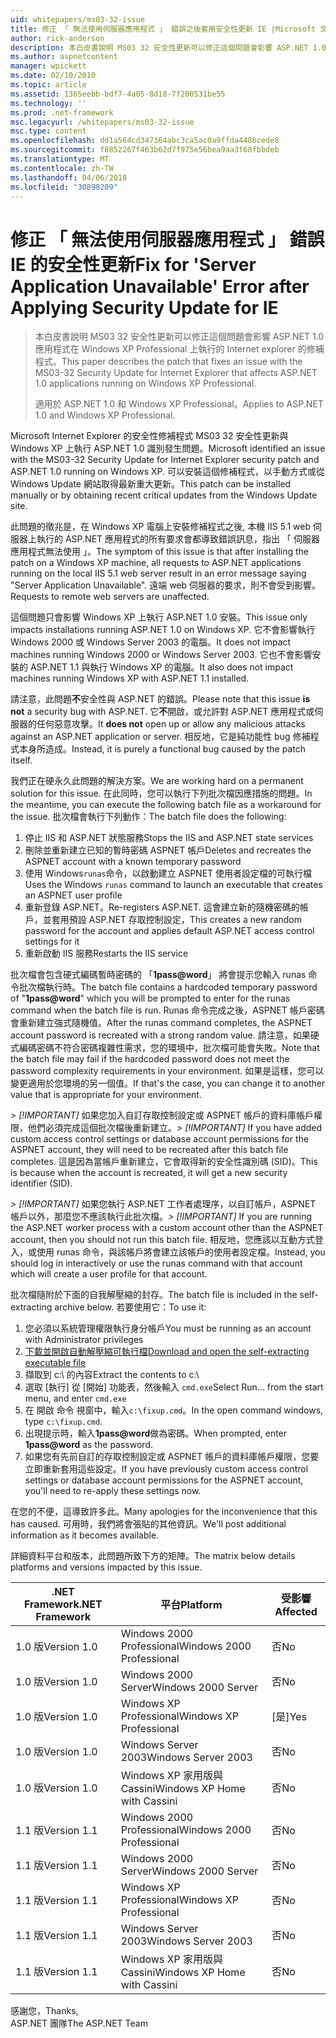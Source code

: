 ```yaml
---
uid: whitepapers/ms03-32-issue
title: 修正 「 無法使用伺服器應用程式 」 錯誤之後套用安全性更新 IE |Microsoft 文件
author: rick-anderson
description: 本白皮書說明 MS03 32 安全性更新可以修正這個問題會影響 ASP.NET 1.0 Wi-fi 上執行的應用程式的 Internet explorer 的修補程式...
ms.author: aspnetcontent
manager: wpickett
ms.date: 02/10/2010
ms.topic: article
ms.assetid: 1365eebb-bdf7-4a05-8d18-7f200531be55
ms.technology: ''
ms.prod: .net-framework
msc.legacyurl: /whitepapers/ms03-32-issue
msc.type: content
ms.openlocfilehash: dd1a564cd347364abc3ca5ac0a9ffda448bcede8
ms.sourcegitcommit: f8852267f463b62d7f975e56bea9aa3f68fbbdeb
ms.translationtype: MT
ms.contentlocale: zh-TW
ms.lasthandoff: 04/06/2018
ms.locfileid: "30898209"
---
```

<a name="fix-for-server-application-unavailable-error-after-applying-security-update-for-ie"></a><span data-ttu-id="a8bec-103">修正 「 無法使用伺服器應用程式 」 錯誤 IE 的安全性更新</span><span class="sxs-lookup"><span data-stu-id="a8bec-103">Fix for 'Server Application Unavailable' Error after Applying Security Update for IE</span></span>
====================
> <span data-ttu-id="a8bec-104">本白皮書說明 MS03 32 安全性更新可以修正這個問題會影響 ASP.NET 1.0 應用程式在 Windows XP Professional 上執行的 Internet explorer 的修補程式。</span><span class="sxs-lookup"><span data-stu-id="a8bec-104">This paper describes the patch that fixes an issue with the MS03-32 Security Update for Internet Explorer that affects ASP.NET 1.0 applications running on Windows XP Professional.</span></span>
> 
> <span data-ttu-id="a8bec-105">適用於 ASP.NET 1.0 和 Windows XP Professional。</span><span class="sxs-lookup"><span data-stu-id="a8bec-105">Applies to ASP.NET 1.0 and Windows XP Professional.</span></span>


<span data-ttu-id="a8bec-106">Microsoft Internet Explorer 的安全性修補程式 MS03 32 安全性更新與 Windows XP 上執行 ASP.NET 1.0 識別發生問題。</span><span class="sxs-lookup"><span data-stu-id="a8bec-106">Microsoft identified an issue with the MS03-32 Security Update for Internet Explorer security patch and ASP.NET 1.0 running on Windows XP.</span></span> <span data-ttu-id="a8bec-107">可以安裝這個修補程式，以手動方式或從 Windows Update 網站取得最新重大更新。</span><span class="sxs-lookup"><span data-stu-id="a8bec-107">This patch can be installed manually or by obtaining recent critical updates from the Windows Update site.</span></span>

<span data-ttu-id="a8bec-108">此問題的徵兆是，在 Windows XP 電腦上安裝修補程式之後, 本機 IIS 5.1 web 伺服器上執行的 ASP.NET 應用程式的所有要求會都導致錯誤訊息，指出 「 伺服器應用程式無法使用 」。</span><span class="sxs-lookup"><span data-stu-id="a8bec-108">The symptom of this issue is that after installing the patch on a Windows XP machine, all requests to ASP.NET applications running on the local IIS 5.1 web server result in an error message saying "Server Application Unavailable".</span></span> <span data-ttu-id="a8bec-109">遠端 web 伺服器的要求，則不會受到影響。</span><span class="sxs-lookup"><span data-stu-id="a8bec-109">Requests to remote web servers are unaffected.</span></span>

<span data-ttu-id="a8bec-110">這個問題只會影響 Windows XP 上執行 ASP.NET 1.0 安裝。</span><span class="sxs-lookup"><span data-stu-id="a8bec-110">This issue only impacts installations running ASP.NET 1.0 on Windows XP.</span></span> <span data-ttu-id="a8bec-111">它不會影響執行 Windows 2000 或 Windows Server 2003 的電腦。</span><span class="sxs-lookup"><span data-stu-id="a8bec-111">It does not impact machines running Windows 2000 or Windows Server 2003.</span></span> <span data-ttu-id="a8bec-112">它也不會影響安裝的 ASP.NET 1.1 與執行 Windows XP 的電腦。</span><span class="sxs-lookup"><span data-stu-id="a8bec-112">It also does not impact machines running Windows XP with ASP.NET 1.1 installed.</span></span>

<span data-ttu-id="a8bec-113">請注意，此問題**不**安全性與 ASP.NET 的錯誤。</span><span class="sxs-lookup"><span data-stu-id="a8bec-113">Please note that this issue **is not** a security bug with ASP.NET.</span></span> <span data-ttu-id="a8bec-114">它**不**開啟，或允許對 ASP.NET 應用程式或伺服器的任何惡意攻擊。</span><span class="sxs-lookup"><span data-stu-id="a8bec-114">It **does not** open up or allow any malicious attacks against an ASP.NET application or server.</span></span> <span data-ttu-id="a8bec-115">相反地，它是純功能性 bug 修補程式本身所造成。</span><span class="sxs-lookup"><span data-stu-id="a8bec-115">Instead, it is purely a functional bug caused by the patch itself.</span></span>

<span data-ttu-id="a8bec-116">我們正在硬永久此問題的解決方案。</span><span class="sxs-lookup"><span data-stu-id="a8bec-116">We are working hard on a permanent solution for this issue.</span></span> <span data-ttu-id="a8bec-117">在此同時，您可以執行下列批次檔因應措施的問題。</span><span class="sxs-lookup"><span data-stu-id="a8bec-117">In the meantime, you can execute the following batch file as a workaround for the issue.</span></span> <span data-ttu-id="a8bec-118">批次檔會執行下列動作：</span><span class="sxs-lookup"><span data-stu-id="a8bec-118">The batch file does the following:</span></span>

1. <span data-ttu-id="a8bec-119">停止 IIS 和 ASP.NET 狀態服務</span><span class="sxs-lookup"><span data-stu-id="a8bec-119">Stops the IIS and ASP.NET state services</span></span>
2. <span data-ttu-id="a8bec-120">刪除並重新建立已知的暫時密碼 ASPNET 帳戶</span><span class="sxs-lookup"><span data-stu-id="a8bec-120">Deletes and recreates the ASPNET account with a known temporary password</span></span>
3. <span data-ttu-id="a8bec-121">使用 Windows`runas`命令，以啟動建立 ASPNET 使用者設定檔的可執行檔</span><span class="sxs-lookup"><span data-stu-id="a8bec-121">Uses the Windows `runas` command to launch an executable that creates an ASPNET user profile</span></span>
4. <span data-ttu-id="a8bec-122">重新登錄 ASP.NET。</span><span class="sxs-lookup"><span data-stu-id="a8bec-122">Re-registers ASP.NET.</span></span> <span data-ttu-id="a8bec-123">這會建立新的隨機密碼的帳戶，並套用預設 ASP.NET 存取控制設定，</span><span class="sxs-lookup"><span data-stu-id="a8bec-123">This creates a new random password for the account and applies default ASP.NET access control settings for it</span></span>
5. <span data-ttu-id="a8bec-124">重新啟動 IIS 服務</span><span class="sxs-lookup"><span data-stu-id="a8bec-124">Restarts the IIS service</span></span>

<span data-ttu-id="a8bec-125">批次檔會包含硬式編碼暫時密碼的 「<strong>1pass@word</strong>」 將會提示您輸入 runas 命令批次檔執行時。</span><span class="sxs-lookup"><span data-stu-id="a8bec-125">The batch file contains a hardcoded temporary password of "<strong>1pass@word</strong>" which you will be prompted to enter for the runas command when the batch file is run.</span></span> <span data-ttu-id="a8bec-126">Runas 命令完成之後，ASPNET 帳戶密碼會重新建立強式隨機值。</span><span class="sxs-lookup"><span data-stu-id="a8bec-126">After the runas command completes, the ASPNET account password is recreated with a strong random value.</span></span> <span data-ttu-id="a8bec-127">請注意，如果硬式編碼密碼不符合密碼複雜性需求，您的環境中，批次檔可能會失敗。</span><span class="sxs-lookup"><span data-stu-id="a8bec-127">Note that the batch file may fail if the hardcoded password does not meet the password complexity requirements in your environment.</span></span> <span data-ttu-id="a8bec-128">如果是這樣，您可以變更適用於您環境的另一個值。</span><span class="sxs-lookup"><span data-stu-id="a8bec-128">If that's the case, you can change it to another value that is appropriate for your environment.</span></span>

<span data-ttu-id="a8bec-129">*> [!IMPORTANT]* 如果您加入自訂存取控制設定或 ASPNET 帳戶的資料庫帳戶權限，他們必須完成這個批次檔後重新建立。</span><span class="sxs-lookup"><span data-stu-id="a8bec-129">*> [!IMPORTANT]* If you have added custom access control settings or database account permissions for the ASPNET account, they will need to be recreated after this batch file completes.</span></span> <span data-ttu-id="a8bec-130">這是因為當帳戶重新建立，它會取得新的安全性識別碼 (SID)。</span><span class="sxs-lookup"><span data-stu-id="a8bec-130">This is because when the account is recreated, it will get a new security identifier (SID).</span></span>

<span data-ttu-id="a8bec-131">*> [!IMPORTANT]* 如果您執行 ASP.NET 工作者處理序，以自訂帳戶，ASPNET 帳戶以外，那麼您不應該執行此批次檔。</span><span class="sxs-lookup"><span data-stu-id="a8bec-131">*> [!IMPORTANT]* If you are running the ASP.NET worker process with a custom account other than the ASPNET account, then you should not run this batch file.</span></span> <span data-ttu-id="a8bec-132">相反地，您應該以互動方式登入，或使用 runas 命令，與該帳戶將會建立該帳戶的使用者設定檔。</span><span class="sxs-lookup"><span data-stu-id="a8bec-132">Instead, you should log in interactively or use the runas command with that account which will create a user profile for that account.</span></span>

<span data-ttu-id="a8bec-133">批次檔隨附於下面的自我解壓縮的封存。</span><span class="sxs-lookup"><span data-stu-id="a8bec-133">The batch file is included in the self-extracting archive below.</span></span> <span data-ttu-id="a8bec-134">若要使用它：</span><span class="sxs-lookup"><span data-stu-id="a8bec-134">To use it:</span></span>

1. <span data-ttu-id="a8bec-135">您必須以系統管理權限執行身分帳戶</span><span class="sxs-lookup"><span data-stu-id="a8bec-135">You must be running as an account with Administrator privileges</span></span>
2. [<span data-ttu-id="a8bec-136">下載並開啟自動解壓縮可執行檔</span><span class="sxs-lookup"><span data-stu-id="a8bec-136">Download and open the self-extracting executable file</span></span>](ms03-32-issue/_static/fixup1.exe)
3. <span data-ttu-id="a8bec-137">擷取到 c:\ 的內容</span><span class="sxs-lookup"><span data-stu-id="a8bec-137">Extract the contents to c:\\</span></span>
4. <span data-ttu-id="a8bec-138">選取 [執行] 從 [開始] 功能表，然後輸入 `cmd.exe`</span><span class="sxs-lookup"><span data-stu-id="a8bec-138">Select Run... from the start menu, and enter `cmd.exe`</span></span>
5. <span data-ttu-id="a8bec-139">在 開啟 命令 視窗中，輸入`c:\fixup.cmd`。</span><span class="sxs-lookup"><span data-stu-id="a8bec-139">In the open command windows, type `c:\fixup.cmd`.</span></span>
6. <span data-ttu-id="a8bec-140">出現提示時，輸入<strong>1pass@word</strong>做為密碼。</span><span class="sxs-lookup"><span data-stu-id="a8bec-140">When prompted, enter <strong>1pass@word</strong> as the password.</span></span>
7. <span data-ttu-id="a8bec-141">如果您有先前自訂的存取控制設定或 ASPNET 帳戶的資料庫帳戶權限，您要立即重新套用這些設定。</span><span class="sxs-lookup"><span data-stu-id="a8bec-141">If you have previously custom access control settings or database account permissions for the ASPNET account, you'll need to re-apply these settings now.</span></span>

<span data-ttu-id="a8bec-142">在您的不便，這導致許多此。</span><span class="sxs-lookup"><span data-stu-id="a8bec-142">Many apologies for the inconvenience that this has caused.</span></span> <span data-ttu-id="a8bec-143">可用時，我們將會張貼的其他資訊。</span><span class="sxs-lookup"><span data-stu-id="a8bec-143">We'll post additional information as it becomes available.</span></span>

<span data-ttu-id="a8bec-144">詳細資料平台和版本，此問題所致下方的矩陣。</span><span class="sxs-lookup"><span data-stu-id="a8bec-144">The matrix below details platforms and versions impacted by this issue.</span></span>

| <span data-ttu-id="a8bec-145">.NET Framework</span><span class="sxs-lookup"><span data-stu-id="a8bec-145">.NET Framework</span></span> | <span data-ttu-id="a8bec-146">平台</span><span class="sxs-lookup"><span data-stu-id="a8bec-146">Platform</span></span> | <span data-ttu-id="a8bec-147">受影響</span><span class="sxs-lookup"><span data-stu-id="a8bec-147">Affected</span></span> |
| --- | --- | --- |
| <span data-ttu-id="a8bec-148">1.0 版</span><span class="sxs-lookup"><span data-stu-id="a8bec-148">Version 1.0</span></span> | <span data-ttu-id="a8bec-149">Windows 2000 Professional</span><span class="sxs-lookup"><span data-stu-id="a8bec-149">Windows 2000 Professional</span></span> | <span data-ttu-id="a8bec-150">否</span><span class="sxs-lookup"><span data-stu-id="a8bec-150">No</span></span> |
| <span data-ttu-id="a8bec-151">1.0 版</span><span class="sxs-lookup"><span data-stu-id="a8bec-151">Version 1.0</span></span> | <span data-ttu-id="a8bec-152">Windows 2000 Server</span><span class="sxs-lookup"><span data-stu-id="a8bec-152">Windows 2000 Server</span></span> | <span data-ttu-id="a8bec-153">否</span><span class="sxs-lookup"><span data-stu-id="a8bec-153">No</span></span> |
| <span data-ttu-id="a8bec-154">1.0 版</span><span class="sxs-lookup"><span data-stu-id="a8bec-154">Version 1.0</span></span> | <span data-ttu-id="a8bec-155">Windows XP Professional</span><span class="sxs-lookup"><span data-stu-id="a8bec-155">Windows XP Professional</span></span> | <span data-ttu-id="a8bec-156">[是]</span><span class="sxs-lookup"><span data-stu-id="a8bec-156">Yes</span></span> |
| <span data-ttu-id="a8bec-157">1.0 版</span><span class="sxs-lookup"><span data-stu-id="a8bec-157">Version 1.0</span></span> | <span data-ttu-id="a8bec-158">Windows Server 2003</span><span class="sxs-lookup"><span data-stu-id="a8bec-158">Windows Server 2003</span></span> | <span data-ttu-id="a8bec-159">否</span><span class="sxs-lookup"><span data-stu-id="a8bec-159">No</span></span> |
| <span data-ttu-id="a8bec-160">1.0 版</span><span class="sxs-lookup"><span data-stu-id="a8bec-160">Version 1.0</span></span> | <span data-ttu-id="a8bec-161">Windows XP 家用版與 Cassini</span><span class="sxs-lookup"><span data-stu-id="a8bec-161">Windows XP Home with Cassini</span></span> | <span data-ttu-id="a8bec-162">否</span><span class="sxs-lookup"><span data-stu-id="a8bec-162">No</span></span> |
| <span data-ttu-id="a8bec-163">1.1 版</span><span class="sxs-lookup"><span data-stu-id="a8bec-163">Version 1.1</span></span> | <span data-ttu-id="a8bec-164">Windows 2000 Professional</span><span class="sxs-lookup"><span data-stu-id="a8bec-164">Windows 2000 Professional</span></span> | <span data-ttu-id="a8bec-165">否</span><span class="sxs-lookup"><span data-stu-id="a8bec-165">No</span></span> |
| <span data-ttu-id="a8bec-166">1.1 版</span><span class="sxs-lookup"><span data-stu-id="a8bec-166">Version 1.1</span></span> | <span data-ttu-id="a8bec-167">Windows 2000 Server</span><span class="sxs-lookup"><span data-stu-id="a8bec-167">Windows 2000 Server</span></span> | <span data-ttu-id="a8bec-168">否</span><span class="sxs-lookup"><span data-stu-id="a8bec-168">No</span></span> |
| <span data-ttu-id="a8bec-169">1.1 版</span><span class="sxs-lookup"><span data-stu-id="a8bec-169">Version 1.1</span></span> | <span data-ttu-id="a8bec-170">Windows XP Professional</span><span class="sxs-lookup"><span data-stu-id="a8bec-170">Windows XP Professional</span></span> | <span data-ttu-id="a8bec-171">否</span><span class="sxs-lookup"><span data-stu-id="a8bec-171">No</span></span> |
| <span data-ttu-id="a8bec-172">1.1 版</span><span class="sxs-lookup"><span data-stu-id="a8bec-172">Version 1.1</span></span> | <span data-ttu-id="a8bec-173">Windows Server 2003</span><span class="sxs-lookup"><span data-stu-id="a8bec-173">Windows Server 2003</span></span> | <span data-ttu-id="a8bec-174">否</span><span class="sxs-lookup"><span data-stu-id="a8bec-174">No</span></span> |
| <span data-ttu-id="a8bec-175">1.1 版</span><span class="sxs-lookup"><span data-stu-id="a8bec-175">Version 1.1</span></span> | <span data-ttu-id="a8bec-176">Windows XP 家用版與 Cassini</span><span class="sxs-lookup"><span data-stu-id="a8bec-176">Windows XP Home with Cassini</span></span> | <span data-ttu-id="a8bec-177">否</span><span class="sxs-lookup"><span data-stu-id="a8bec-177">No</span></span> |

<span data-ttu-id="a8bec-178">感謝您，</span><span class="sxs-lookup"><span data-stu-id="a8bec-178">Thanks,</span></span>   
 <span data-ttu-id="a8bec-179">ASP.NET 團隊</span><span class="sxs-lookup"><span data-stu-id="a8bec-179">The ASP.NET Team</span></span>
